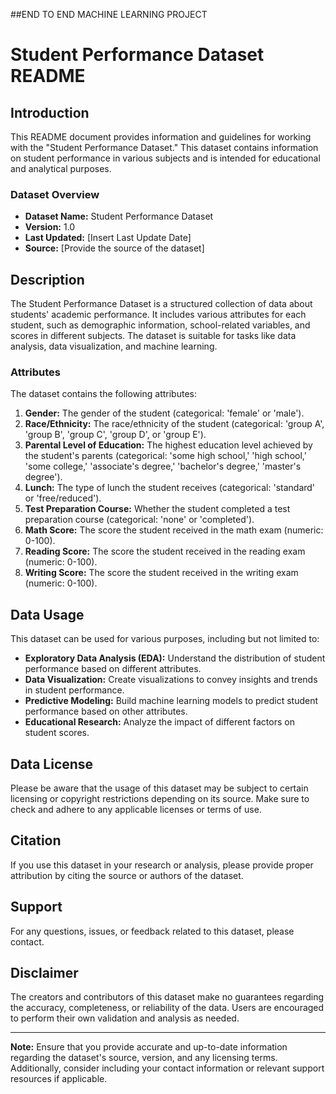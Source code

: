 ##END TO END MACHINE LEARNING PROJECT
# Student Performance Dataset README

## Introduction
This README document provides information and guidelines for working with the "Student Performance Dataset." This dataset contains information on student performance in various subjects and is intended for educational and analytical purposes.

### Dataset Overview
- **Dataset Name:** Student Performance Dataset
- **Version:** 1.0
- **Last Updated:** [Insert Last Update Date]
- **Source:** [Provide the source of the dataset]

## Description

The Student Performance Dataset is a structured collection of data about students' academic performance. It includes various attributes for each student, such as demographic information, school-related variables, and scores in different subjects. The dataset is suitable for tasks like data analysis, data visualization, and machine learning.

### Attributes

The dataset contains the following attributes:

1. **Gender:** The gender of the student (categorical: 'female' or 'male').
2. **Race/Ethnicity:** The race/ethnicity of the student (categorical: 'group A', 'group B', 'group C', 'group D', or 'group E').
3. **Parental Level of Education:** The highest education level achieved by the student's parents (categorical: 'some high school,' 'high school,' 'some college,' 'associate's degree,' 'bachelor's degree,' 'master's degree').
4. **Lunch:** The type of lunch the student receives (categorical: 'standard' or 'free/reduced').
5. **Test Preparation Course:** Whether the student completed a test preparation course (categorical: 'none' or 'completed').
6. **Math Score:** The score the student received in the math exam (numeric: 0-100).
7. **Reading Score:** The score the student received in the reading exam (numeric: 0-100).
8. **Writing Score:** The score the student received in the writing exam (numeric: 0-100).

## Data Usage

This dataset can be used for various purposes, including but not limited to:

- **Exploratory Data Analysis (EDA):** Understand the distribution of student performance based on different attributes.
- **Data Visualization:** Create visualizations to convey insights and trends in student performance.
- **Predictive Modeling:** Build machine learning models to predict student performance based on other attributes.
- **Educational Research:** Analyze the impact of different factors on student scores.

## Data License

Please be aware that the usage of this dataset may be subject to certain licensing or copyright restrictions depending on its source. Make sure to check and adhere to any applicable licenses or terms of use.

## Citation

If you use this dataset in your research or analysis, please provide proper attribution by citing the source or authors of the dataset.



## Support

For any questions, issues, or feedback related to this dataset, please contact.

## Disclaimer

The creators and contributors of this dataset make no guarantees regarding the accuracy, completeness, or reliability of the data. Users are encouraged to perform their own validation and analysis as needed.

---

**Note:** Ensure that you provide accurate and up-to-date information regarding the dataset's source, version, and any licensing terms. Additionally, consider including your contact information or relevant support resources if applicable.

